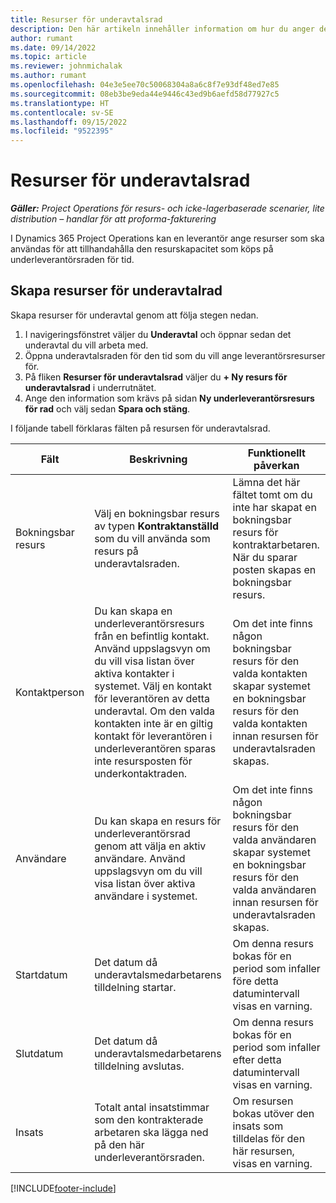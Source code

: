 ```yaml
---
title: Resurser för underavtalsrad
description: Den här artikeln innehåller information om hur du anger dedicerade resurser som tillhandahålls av leverantören för en viss underleverantörsrad för tid.
author: rumant
ms.date: 09/14/2022
ms.topic: article
ms.reviewer: johnmichalak
ms.author: rumant
ms.openlocfilehash: 04e3e5ee70c50068304a8a6c8f7e93df48ed7e85
ms.sourcegitcommit: 08eb3be9eda44e9446c43ed9b6aefd58d77927c5
ms.translationtype: HT
ms.contentlocale: sv-SE
ms.lasthandoff: 09/15/2022
ms.locfileid: "9522395"
---
```

# <a name="subcontract-line-resources"></a>Resurser för underavtalsrad

_**Gäller:** Project Operations för resurs- och icke-lagerbaserade scenarier, lite distribution – handlar för att proforma-fakturering_

I Dynamics 365 Project Operations kan en leverantör ange resurser som ska användas för att tillhandahålla den resurskapacitet som köps på underleverantörsraden för tid.

## <a name="create-subcontract-line-resources"></a>Skapa resurser för underavtalrad

Skapa resurser för underavtal genom att följa stegen nedan.

1. I navigeringsfönstret väljer du **Underavtal** och öppnar sedan det underavtal du vill arbeta med.
2. Öppna underavtalsraden för den tid som du vill ange leverantörsresurser för.
3. På fliken **Resurser för underavtalsrad** väljer du **+ Ny resurs för underavtalsrad** i underrutnätet.
4. Ange den information som krävs på sidan **Ny underleverantörsresurs för rad** och välj sedan **Spara och stäng**.

I följande tabell förklaras fälten på resursen för underavtalsrad.

| Fält | Beskrivning | Funktionellt påverkan |
| ----- | ----------- | ----------------- |
| Bokningsbar resurs | Välj en bokningsbar resurs av typen **Kontraktanställd** som du vill använda som resurs på underavtalsraden.| Lämna det här fältet tomt om du inte har skapat en bokningsbar resurs för kontraktarbetaren. När du sparar posten skapas en bokningsbar resurs.  |
| Kontaktperson | Du kan skapa en underleverantörsresurs från en befintlig kontakt. Använd uppslagsvyn om du vill visa listan över aktiva kontakter i systemet. Välj en kontakt för leverantören av detta underavtal. Om den valda kontakten inte är en giltig kontakt för leverantören i underleverantören sparas inte resursposten för underkontaktraden.| Om det inte finns någon bokningsbar resurs för den valda kontakten skapar systemet en bokningsbar resurs för den valda kontakten innan resursen för underavtalsraden skapas. |
| Användare | Du kan skapa en resurs för underleverantörsrad genom att välja en aktiv användare. Använd uppslagsvyn om du vill visa listan över aktiva användare i systemet.| Om det inte finns någon bokningsbar resurs för den valda användaren skapar systemet en bokningsbar resurs för den valda användaren innan resursen för underavtalsraden skapas. |
| Startdatum | Det datum då underavtalsmedarbetarens tilldelning startar.| Om denna resurs bokas för en period som infaller före detta datumintervall visas en varning. |
| Slutdatum | Det datum då underavtalsmedarbetarens tilldelning avslutas.| Om denna resurs bokas för en period som infaller efter detta datumintervall visas en varning. |
| Insats | Totalt antal insatstimmar som den kontrakterade arbetaren ska lägga ned på den här underleverantörsraden.| Om resursen bokas utöver den insats som tilldelas för den här resursen, visas en varning. |


[!INCLUDE[footer-include](../../includes/footer-banner.md)]
